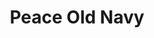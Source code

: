 ---
ee_id: '4408'
site: '1'
type: '2'
url: 2018-021-peace-old-navy
title: Peace Old Navy
year: '2018'
display_year: '2018'
medium: Inkjet on canvas (x3)
dims: 108 x 36 in
pitch:
ps:
live_url:
related:
youtube:
related_code:
imgs: peace-old-navy-2018-021-database-dt--VIT3.jpg
subheading:
download:
add_credit:
commission:
layout: things-i-made
---